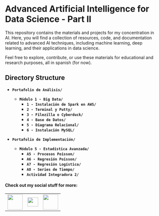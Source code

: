 # Advanced Artificial Intelligence for Data Science - Part II

This repository contains the materials and projects for my concentration in AI. Here, you will find a collection of resources, code, and documentation related to advanced AI techniques, including machine learning, deep learning, and their applications in data science.

Feel free to explore, contribute, or use these materials for educational and research purposes, all in spanish (for now).

## Directory Structure

- **`Portafolio de Análisis/`**
  - **`Módulo 1 - Big Data/`**
    - **`1 - Instalación de Spark en AWS/`**
    - **`2 - Terminal y Putty/`**
    - **`3 - Filezilla o Cyberduck/`**
    - **`4 - Base de Datos/`**
    - **`5 - Diagrama Relacional/`**
    - **`6 - Instalación MySQL/`**


- **`Portafolio de Implementación/`**
  - **`Módulo 5 - Estadística Avanzada/`**
    - **`A5 - Procesos Poisson/`**
    - **`A6 - Regresión Poisson/`**
    - **`A7 - Regresión Logística/`**
    - **`A8 - Series de Tiempo/`**
    - **`Actividad Integradora 2/`**


#### Check out my social stuff for more:


<table>
    <tbody>
        <tr>
            <td><a href="https://medium.com/@hibrantapia">
            <img height="50" src="https://www.vectorlogo.zone/logos/medium/medium-ar21.svg" />
            </a></td>
            <td><a href="https://twitter.com/HibranTapia">
            <img width = "35" height="30" src="https://cdn2.iconfinder.com/data/icons/threads-by-instagram/24/x-logo-twitter-new-brand-512.png" /> </a></td>
            <td><a href="https://www.linkedin.com/in/hibrantapia/">
            <img height="50" src="https://www.vectorlogo.zone/logos/linkedin/linkedin-ar21.svg" />
            </a></td>
